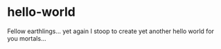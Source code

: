 # hello-world
Fellow earthlings...
yet again I stoop to create yet another hello world for you mortals...
